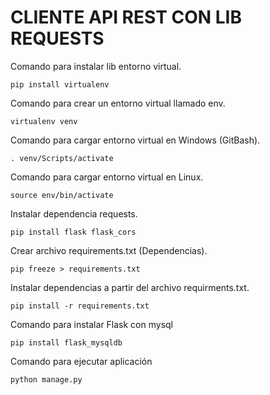 # CLIENTE API REST CON LIB REQUESTS

Comando para instalar lib entorno virtual.

```shell
pip install virtualenv
```

Comando para crear un entorno virtual llamado env.

```shell
virtualenv venv
```

Comando para cargar entorno virtual en Windows (GitBash).

```shell
. venv/Scripts/activate
```

Comando para cargar entorno virtual en Linux.

```shell
source env/bin/activate
```

Instalar dependencia requests.

```shell
pip install flask flask_cors
```

Crear archivo requirements.txt (Dependencias).

```shell
pip freeze > requirements.txt
```

Instalar dependencias a partir del archivo requirments.txt.

```shell
pip install -r requirements.txt
```
Comando para instalar Flask con mysql

```shell
pip install flask_mysqldb
``` 

Comando para ejecutar aplicación

```shell
python manage.py
```

